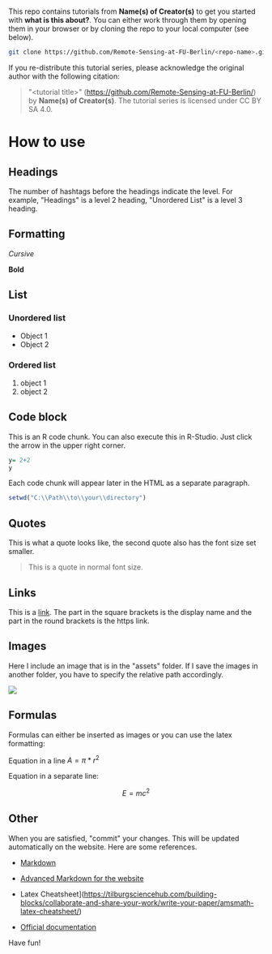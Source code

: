 # <tutorial title>

This repo contains tutorials from **Name(s) of Creator(s)** to get you started with **what is this about?**. You can either work through them by opening them in your browser or by cloning the repo to your local computer (see below).

```bash
git clone https://github.com/Remote-Sensing-at-FU-Berlin/<repo-name>.git
```

If you re-distribute this tutorial series, please acknowledge the original author with the following citation:

> "<tutorial title\>" (https://github.com/Remote-Sensing-at-FU-Berlin/<repo-name>) by **Name(s) of Creator(s)**. The tutorial series is licensed under CC BY SA 4.0.

# How to use
## Headings
The number of hashtags before the headings indicate the level. For example, "Headings" is a level 2 heading, "Unordered List" is a level 3 heading.

## Formatting

*Cursive*

**Bold**

## List

### Unordered list

- Object 1
- Object 2

### Ordered list

1. object 1
2. object 2

## Code block
This is an R code chunk. You can also execute this in R-Studio. Just click the arrow in the upper right corner.

```r
y= 2+2
y
```
Each code chunk will appear later in the HTML as a separate paragraph.

```r
setwd("C:\\Path\\to\\your\\directory")
```

## Quotes
This is what a quote looks like, the second quote also has the font size set smaller. 

> This is a quote in normal font size. 

## Links

This is a [link](https://remote-sensing-at-fu-berlin.github.io/arcgispro-tutorials/bildinterpretation_mit_google_earth/). The part in the square brackets is the display name and the part in the round brackets is the https link.

## Images
Here I include an image that is in the "assets" folder. If I save the images in another folder, you have to specify the relative path accordingly.

![](./assets/image.jpg)

## Formulas
Formulas can either be inserted as images or you can use the latex formatting:

Equation in a line $A = \pi*r^{2}$   

Equation in a separate line: 

$$E = mc^{2}$$ 

## Other

When you are satisfied, "commit" your changes. This will be updated automatically on the website. Here are some references.

- [Markdown](https://www.markdownguide.org/cheat-sheet/)
- [Advanced Markdown for the website](https://squidfunk.github.io/mkdocs-material/reference/)

- Latex Cheatsheet](https://tilburgsciencehub.com/building-blocks/collaborate-and-share-your-work/write-your-paper/amsmath-latex-cheatsheet/)
- [Official documentation](https://www.latex-project.org/help/documentation/usrguide.pdf)

Have fun!
